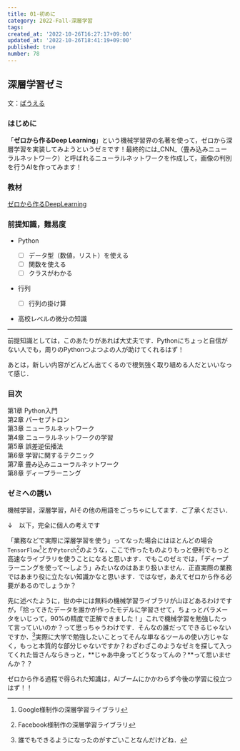 ```yaml
---
title: 01-初めに
category: 2022-Fall-深層学習
tags: 
created_at: '2022-10-26T16:27:17+09:00'
updated_at: '2022-10-26T18:41:19+09:00'
published: true
number: 78
---
```


## 深層学習ゼミ
文：[ぱうえる](https://github.com/kentakom1213/)

### はじめに

「**ゼロから作るDeep Learning**」という機械学習界の名著を使って，ゼロから深層学習を実装してみようというゼミです！最終的には_CNN_（畳み込みニューラルネットワーク）と呼ばれるニューラルネットワークを作成して，画像の判別を行うAIを作ってみます！

### 教材

[ゼロから作るDeepLearning](https://www.oreilly.co.jp/books/9784873117584/)

### 前提知識，難易度

- Python

  - [ ] データ型（数値，リスト）を使える
  - [ ] 関数を使える
  - [ ] クラスがわかる

- 行列

  - [ ] 行列の掛け算

- 高校レベルの微分の知識

---

前提知識としては，このあたりがあれば大丈夫です．Pythonにちょっと自信がない人でも，周りのPythonつよつよの人が助けてくれるはず！

あとは，新しい内容がどんどん出てくるので根気強く取り組める人だといいなって感じ．

<div style="page-break-before:always"></div>

### 目次

第1章 Python入門  
第2章 パーセプトロン  
第3章 ニューラルネットワーク  
第4章 ニューラルネットワークの学習  
第5章 誤差逆伝播法  
第6章 学習に関するテクニック  
第7章 畳み込みニューラルネットワーク  
第8章 ディープラーニング  

### ゼミへの誘い

機械学習，深層学習，AIその他の用語をごっちゃにしてます．ご了承ください．

↓　以下，完全に個人の考えです

「業務などで実際に深層学習を使う」ってなった場合にはほとんどの場合`TensorFlow`[^1]とか`Pytorch`[^2]のような，ここで作ったものよりもっと便利でもっと高速なライブラリを使うことになると思います．でもこのゼミでは，「ディープラーニングを使って〜しよう」みたいなのはあまり扱いません．正直実際の業務ではあまり役に立たない知識かなと思います．ではなぜ，あえてゼロから作る必要があるのでしょうか？

先に述べたように，世の中には無料の機械学習ライブラリが山ほどあるわけですが，「拾ってきたデータを誰かが作ったモデルに学習させて，ちょっとパラメータをいじって，90%の精度で正解できました！」これで機械学習を勉強したって言っていいのか？って思っちゃうわけです．そんなの誰だってできるじゃないですか．[^3]実際に大学で勉強したいことってそんな単なるツールの使い方じゃなく，もっと本質的な部分じゃないですか？わざわざこのようなゼミを探して入ってくれた皆さんならきっと，**じゃあ中身ってどうなってんの？**って思いませんか？？

ゼロから作る過程で得られた知識は，AIブームにかかわらず今後の学習に役立つはず！！

[^1]: Google様制作の深層学習ライブラリ
[^2]: Facebook様制作の深層学習ライブラリ
[^3]: 誰でもできるようになったのがすごいことなんだけどね．



